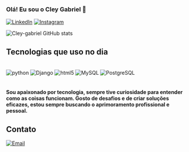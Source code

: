 ### Olá! Eu sou o Cley Gabriel 👋


[![LinkedIn](https://img.shields.io/badge/LinkedIn-0077B5?style=for-the-badge&logo=linkedin&logoColor=white)](https://www.linkedin.com/in/cley-gabriel-5b871b185/)
[![Instagram](https://img.shields.io/badge/Instagram-E4405F?style=for-the-badge&logo=instagram&logoColor=white)](https://www.instagram.com/cley_gabriel/)


![Cley-gabriel GitHub stats](https://github-readme-stats.vercel.app/api?username=Cley-gabriel&show_icons=true&theme=highcontrast)

## Tecnologias que uso no dia

<div style = "display: inline_block"><br/> 
  <img align="center" alt="python" src="https://img.shields.io/badge/Python-14354C?style=for-the-badge&logo=python&logoColor=white">
  <img align="center" alt="Django" src="https://img.shields.io/badge/Django-092E20?style=for-the-badge&logo=django&logoColor=white">
  <img align="center" alt="html5" src="https://img.shields.io/badge/HTML5-E34F26?style=for-the-badge&logo=html5&logoColor=white">
  <img align="center" alt="MySQL" src="https://img.shields.io/badge/MySQL-005C84?style=for-the-badge&logo=mysql&logoColor=white">
  <img align="center" alt="PostgreSQL" src="https://img.shields.io/badge/PostgreSQL-316192?style=for-the-badge&logo=postgresql&logoColor=white">
</div><br/>

#### Sou apaixonado por tecnologia, sempre tive curiosidade para entender como as coisas funcionam. Gosto de desafios e de criar soluções eficazes, estou sempre buscando o aprimoramento profissional e pessoal.

## Contato 
[![Email](https://img.shields.io/badge/Microsoft_Outlook-0078D4?style=for-the-badge&logo=microsoft-outlook&logoColor=white)](mailto:gabrielcley23@hotmail.com)
